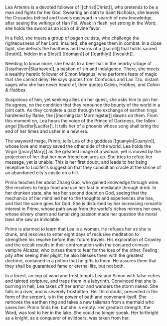 Lea Artemis is a devoted follower of [[christ|Christ]], who pretends to be a man and fights for her God. Swearing an oath to Saint Nicholas, she leaves the Crusades behind and travels eastward in search of new knowledge, after seeing the writings of Han Fei. Weak in flesh, yet strong in the Word, she holds the sword as an icon of divine favor.

In a field, she meets a group of pagan cultists, who challenge the righteousness of her Lord. Insulted, she engages them in combat. In a close fight, she defeats the heathens and learns of a [[scroll]] that holds sacred [[truth]], hidden in a [[lost]] [[domain]] of [[earthly]] [[wealth]]. 

Needing to know more, she heads to a beer hall in the nearby village of [[starhaven|Starhaven]], a bastion of sin and indulgence. There, she meets a wealthy heretic follower of Simon Magnus, who performs feats of magic that she cannot deny. He says quotes from Confucius and Lao Tzu, distant sages who she has never heard of, then quotes Calvin, Hobbes, and *Calvin & Hobbes*. 

Suspicious of him, yet seeking allies on her quest, she asks him to join her. He agrees, on the condition that they renounce the bounty of the world in a joint oath. As they complete a pact through the exchange of earthen rings hardened by flame, the [[morningstar|Morningstar]] dawns on them. From this moment on, Lea hears the voice of the Prince of Darkness, the fallen angel [[lucifer|Lucifer]]. It tells her of a phoenix whose song shall bring the end of her times and usher in a new era.

The wayward mage, Primo, tells Lea of the goddess [[guanyin|Guanyin]], whose love and mercy saved the other side of the world. Lea holds the Virgin [[mary|Mary]] as the greatest image of a woman, yet is moved by the projection of her that her new friend conjures up. She tries to refute her message, yet is unable. This is her first doubt, and leads to her being receptive to Lucifer's suggestion that they consult an oracle at the shrine of an abandoned city's castle on a hill. 

Primo teaches her about Zhang Guo, who gained knowledge through wine. She resolves to forgo food and use her fast to mediatate through drink. In her drunken state, she has her second doubt on God, seeing that the mechanics of her mind led her to the thoughts and experiences she has, and that the same goes for God. She is disturbed by her increasing romantic interest in Primo, whose path away from the world's riches mirrors her own, whose silvery charm and tantalizing passion made her question the moral laws she saw as inviolable. 

Primo is alarmed to learn that Lea is a woman. He refuses her as she is drunk, and resolves to enter eight days of reclusive meditation to strengthen his resolve before their future travels. His exploration of Crowley and the occult results in their confrontation with the conjured crimson vampire Alcazar, who curses them to fear for the loss of the other. Feeling pity after seeing their plight, he also blesses them with the greatest doctrine, contained in a potion that he gifts to them. He assures them that they shall be guaranteed fame or eternal life, but not both.

In a forest, an imp of wind and frost tempts Lea and Simon with false riches and tainted scripture, and traps them in a labyrinth. Convinced that she is burning in hell, Lea takes off her armor and wanders the storm naked. She falls in a river, and is severely frostbitten. Her third doubt, presented in the form of the serpent, is in the power of oath and convenant itself. She removes the earthen ring and takes a new talisman from a mermaid who saves her. Primo finds her, but she is empty. Her greatest strength, the Word, was lost to her in the lake. She could no longer speak. Her birthright as a knight, as a conqueror of evildoers, was taken from her.